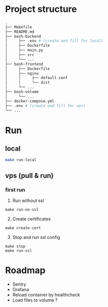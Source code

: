# Project structure
```bash
.
├── Makefile
├── README.md
├── bash-backend
│     ├── .env # (create and fill for local)
│     ├── Dockerfile
│     ├── main.py
│     ├── src
│     └── ...
├── bash-frontend
│     ├── Dockerfile
│     ├── nginx
│     │     ├── default.conf
│     │     └── dist
│     └── ...
├── bash-volume
│     └── ...
├── docker-compose.yml
├── .env # (create and fill for vps)
└── ...
```

# Run

## local
```bash
make run-local
```

## vps (pull & run)
### first run
1. Run without ssl
```
make run-no-ssl
```
2. Create certificates
```
make create-cert
```
3. Stop and run ssl config
```
make stop
make run-ssl
```

# Roadmap
* Sentry
* Grafana
* Reload container by healthcheck
* Load files to volume ?